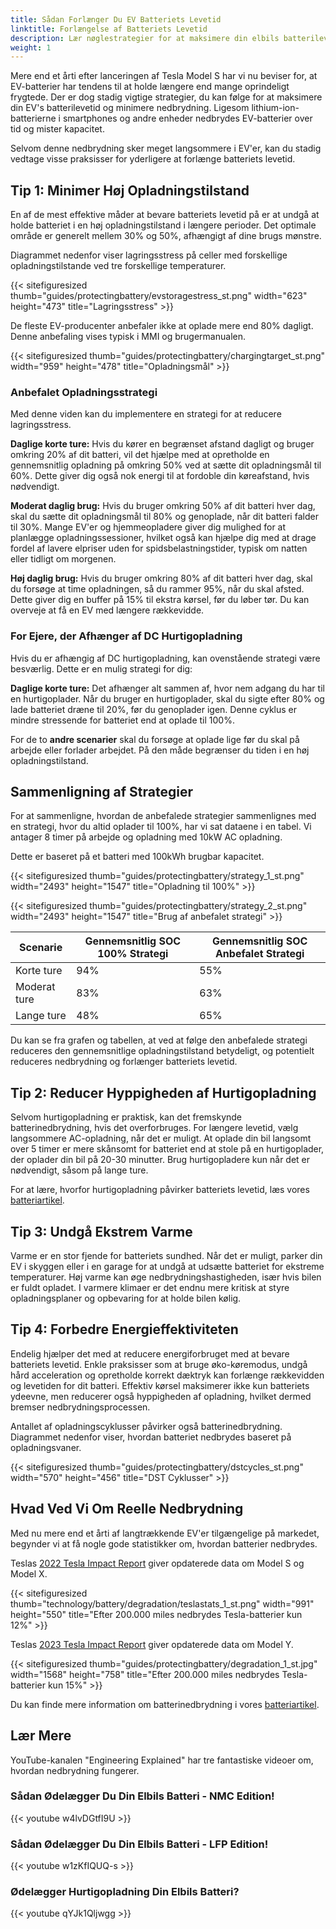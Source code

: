 ```yaml
---
title: Sådan Forlænger Du EV Batteriets Levetid
linktitle: Forlængelse af Batteriets Levetid
description: Lær nøglestrategier for at maksimere din elbils batterilevetid og minimere nedbrydning.
weight: 1
---
```

<!-- markdownlint-disable MD033 -->

Mere end et årti efter lanceringen af Tesla Model S har vi nu beviser for, at EV-batterier har tendens til at holde længere end mange oprindeligt frygtede. Der er dog stadig vigtige strategier, du kan følge for at maksimere din EV's batterilevetid og minimere nedbrydning. Ligesom lithium-ion-batterierne i smartphones og andre enheder nedbrydes EV-batterier over tid og mister kapacitet.

Selvom denne nedbrydning sker meget langsommere i EV'er, kan du stadig vedtage visse praksisser for yderligere at forlænge batteriets levetid.

## Tip 1: Minimer Høj Opladningstilstand

En af de mest effektive måder at bevare batteriets levetid på er at undgå at holde batteriet i en høj opladningstilstand i længere perioder. Det optimale område er generelt mellem 30% og 50%, afhængigt af dine brugs mønstre.

Diagrammet nedenfor viser lagringsstress på celler med forskellige opladningstilstande ved tre forskellige temperaturer.

{{< sitefiguresized thumb="guides/protectingbattery/evstoragestress_st.png" width="623" height="473" title="Lagringsstress" >}}

De fleste EV-producenter anbefaler ikke at oplade mere end 80% dagligt. Denne anbefaling vises typisk i MMI og brugermanualen.

{{< sitefiguresized thumb="guides/protectingbattery/chargingtarget_st.png" width="959" height="478" title="Opladningsmål" >}}

### Anbefalet Opladningsstrategi

Med denne viden kan du implementere en strategi for at reducere lagringsstress.

**Daglige korte ture:** Hvis du kører en begrænset afstand dagligt og bruger omkring 20% af dit batteri, vil det hjælpe med at opretholde en gennemsnitlig opladning på omkring 50% ved at sætte dit opladningsmål til 60%. Dette giver dig også nok energi til at fordoble din køreafstand, hvis nødvendigt.

**Moderat daglig brug:** Hvis du bruger omkring 50% af dit batteri hver dag, skal du sætte dit opladningsmål til 80% og genoplade, når dit batteri falder til 30%. Mange EV'er og hjemmeopladere giver dig mulighed for at planlægge opladningssessioner, hvilket også kan hjælpe dig med at drage fordel af lavere elpriser uden for spidsbelastningstider, typisk om natten eller tidligt om morgenen.

**Høj daglig brug:** Hvis du bruger omkring 80% af dit batteri hver dag, skal du forsøge at time opladningen, så du rammer 95%, når du skal afsted. Dette giver dig en buffer på 15% til ekstra kørsel, før du løber tør. Du kan overveje at få en EV med længere rækkevidde.

### For Ejere, der Afhænger af DC Hurtigopladning

Hvis du er afhængig af DC hurtigopladning, kan ovenstående strategi være besværlig. Dette er en mulig strategi for dig:

**Daglige korte ture:** Det afhænger alt sammen af, hvor nem adgang du har til en hurtigoplader. Når du bruger en hurtigoplader, skal du sigte efter 80% og lade batteriet dræne til 20%, før du genoplader igen. Denne cyklus er mindre stressende for batteriet end at oplade til 100%.

For de to **andre scenarier** skal du forsøge at oplade lige før du skal på arbejde eller forlader arbejdet. På den måde begrænser du tiden i en høj opladningstilstand.

## Sammenligning af Strategier

For at sammenligne, hvordan de anbefalede strategier sammenlignes med en strategi, hvor du altid oplader til 100%, har vi sat dataene i en tabel. Vi antager 8 timer på arbejde og opladning med 10kW AC opladning.

Dette er baseret på et batteri med 100kWh brugbar kapacitet.

{{< sitefiguresized thumb="guides/protectingbattery/strategy_1_st.png" width="2493" height="1547" title="Opladning til 100%" >}}

{{< sitefiguresized thumb="guides/protectingbattery/strategy_2_st.png" width="2493" height="1547" title="Brug af anbefalet strategi" >}}

<table class="table table-striped border">
<thead>
    <tr>
        <th>Scenarie</th>
        <th>Gennemsnitlig SOC 100% Strategi</th>
        <th>Gennemsnitlig SOC Anbefalet Strategi</th>
    </tr>
</thead>
<tbody>
<tr>
    <td>Korte ture</td>
    <td>94%</td>
    <td>55%</td>
</tr>
<tr>
    <td>Moderat ture</td>
    <td>83%</td>
    <td>63%</td>
</tr>
<tr>
    <td>Lange ture</td>
    <td>48%</td>
    <td>65%</td>
</tr>
</tbody>
</table>

Du kan se fra grafen og tabellen, at ved at følge den anbefalede strategi reduceres den gennemsnitlige opladningstilstand betydeligt, og potentielt reduceres nedbrydning og forlænger batteriets levetid.

## Tip 2: Reducer Hyppigheden af Hurtigopladning

Selvom hurtigopladning er praktisk, kan det fremskynde batterinedbrydning, hvis det overforbruges. For længere levetid, vælg langsommere AC-opladning, når det er muligt. At oplade din bil langsomt over 5 timer er mere skånsomt for batteriet end at stole på en hurtigoplader, der oplader din bil på 20-30 minutter. Brug hurtigopladere kun når det er nødvendigt, såsom på lange ture.

For at lære, hvorfor hurtigopladning påvirker batteriets levetid, læs vores [batteriartikel](../../../technology/battery/degredation).

## Tip 3: Undgå Ekstrem Varme

Varme er en stor fjende for batteriets sundhed. Når det er muligt, parker din EV i skyggen eller i en garage for at undgå at udsætte batteriet for ekstreme temperaturer. Høj varme kan øge nedbrydningshastigheden, især hvis bilen er fuldt opladet. I varmere klimaer er det endnu mere kritisk at styre opladningsplaner og opbevaring for at holde bilen kølig.

## Tip 4: Forbedre Energieffektiviteten

Endelig hjælper det med at reducere energiforbruget med at bevare batteriets levetid. Enkle praksisser som at bruge øko-køremodus, undgå hård acceleration og opretholde korrekt dæktryk kan forlænge rækkevidden og levetiden for dit batteri. Effektiv kørsel maksimerer ikke kun batteriets ydeevne, men reducerer også hyppigheden af opladning, hvilket dermed bremser nedbrydningsprocessen.

Antallet af opladningscyklusser påvirker også batterinedbrydning. Diagrammet nedenfor viser, hvordan batteriet nedbrydes baseret på opladningsvaner.

{{< sitefiguresized thumb="guides/protectingbattery/dstcycles_st.png" width="570" height="456" title="DST Cyklusser" >}}

## Hvad Ved Vi Om Reelle Nedbrydning

Med nu mere end et årti af langtrækkende EV'er tilgængelige på markedet, begynder vi at få nogle gode statistikker om, hvordan batterier nedbrydes.

Teslas [2022 Tesla Impact Report](https://www.tesla.com/ns_videos/2022-tesla-impact-report-highlights.pdf) giver opdaterede data om Model S og Model X.

{{< sitefiguresized thumb="technology/battery/degradation/teslastats_1_st.png" width="991" height="550" title="Efter 200.000 miles nedbrydes Tesla-batterier kun 12%" >}}

Teslas [2023 Tesla Impact Report](https://www.tesla.com/ns_videos/2023-tesla-impact-report-highlights.pdf) giver opdaterede data om Model Y.

{{< sitefiguresized thumb="guides/protectingbattery/degradation_1_st.jpg" width="1568" height="758" title="Efter 200.000 miles nedbrydes Tesla-batterier kun 15%" >}}

Du kan finde mere information om batterinedbrydning i vores [batteriartikel](../../../technology/battery/degredation).

## Lær Mere

YouTube-kanalen "Engineering Explained" har tre fantastiske videoer om, hvordan nedbrydning fungerer.

### Sådan Ødelægger Du Din Elbils Batteri - NMC Edition!

{{< youtube w4lvDGtfI9U >}}

### Sådan Ødelægger Du Din Elbils Batteri - LFP Edition!

{{< youtube w1zKfIQUQ-s >}}

### Ødelægger Hurtigopladning Din Elbils Batteri?

{{< youtube qYJk1Qljwgg >}}
